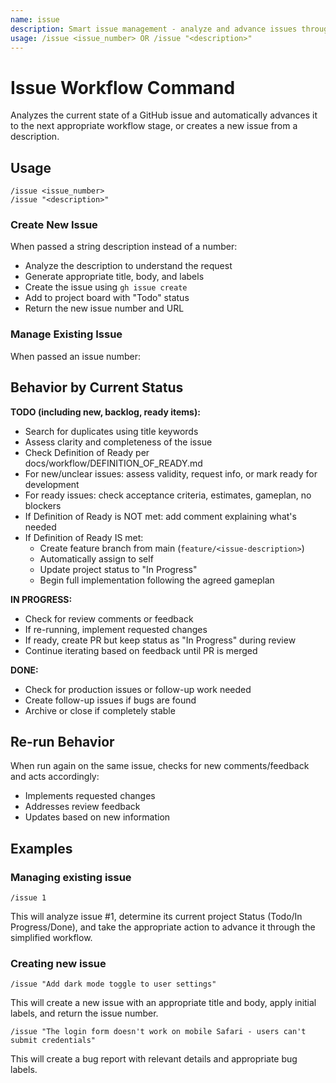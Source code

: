 ```yaml
---
name: issue
description: Smart issue management - analyze and advance issues through workflow, or create new issues
usage: /issue <issue_number> OR /issue "<description>"
---
```


# Issue Workflow Command

Analyzes the current state of a GitHub issue and automatically advances it to the next appropriate workflow stage, or creates a new issue from a description.

## Usage
```
/issue <issue_number>
/issue "<description>"
```

### Create New Issue
When passed a string description instead of a number:
- Analyze the description to understand the request
- Generate appropriate title, body, and labels
- Create the issue using `gh issue create`
- Add to project board with "Todo" status
- Return the new issue number and URL

### Manage Existing Issue
When passed an issue number:

## Behavior by Current Status

**TODO (including new, backlog, ready items):**
- Search for duplicates using title keywords
- Assess clarity and completeness of the issue
- Check Definition of Ready per docs/workflow/DEFINITION_OF_READY.md
- For new/unclear issues: assess validity, request info, or mark ready for development
- For ready issues: check acceptance criteria, estimates, gameplan, no blockers
- If Definition of Ready is NOT met: add comment explaining what's needed
- If Definition of Ready IS met:
  - Create feature branch from main (`feature/<issue-description>`)
  - Automatically assign to self
  - Update project status to "In Progress"
  - Begin full implementation following the agreed gameplan

**IN PROGRESS:**
- Check for review comments or feedback
- If re-running, implement requested changes
- If ready, create PR but keep status as "In Progress" during review
- Continue iterating based on feedback until PR is merged

**DONE:**
- Check for production issues or follow-up work needed
- Create follow-up issues if bugs are found
- Archive or close if completely stable

## Re-run Behavior
When run again on the same issue, checks for new comments/feedback and acts accordingly:
- Implements requested changes
- Addresses review feedback
- Updates based on new information

## Examples

### Managing existing issue
```
/issue 1
```
This will analyze issue #1, determine its current project Status (Todo/In Progress/Done), and take the appropriate action to advance it through the simplified workflow.

### Creating new issue
```
/issue "Add dark mode toggle to user settings"
```
This will create a new issue with an appropriate title and body, apply initial labels, and return the issue number.

```
/issue "The login form doesn't work on mobile Safari - users can't submit credentials"
```
This will create a bug report with relevant details and appropriate bug labels.